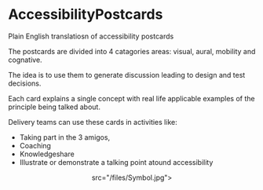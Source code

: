 # AccessibilityPostcards
Plain English translatiosn of accessibility postcards

The postcards are divided into 4 catagories areas: visual, aural, mobility and cognative.

The idea is to use them to generate discussion leading to design and test decisions.

Each card explains a single concept with real life applicable examples of the principle being talked about.

Delivery teams can use these cards in activities like:
  * Taking part in the 3 amigos, 
  * Coaching
  * Knowledgeshare 
  * Illustrate or demonstrate a talking point atound accessibility
  
  <p align="center"> src="/files/Symbol.jpg"></p>
  
